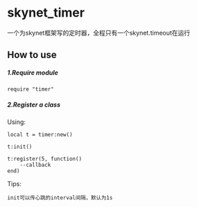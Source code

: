 # skynet_timer

一个为skynet框架写的定时器，全程只有一个skynet.timeout在运行

## How to use

##### 1.Require module

	require "timer"

##### 2.Register a class

Using:

	local t = timer:new()
	
	t:init()

	t:register(5, function()
		--callback
	end)

Tips:

	init可以传心跳的interval间隔，默认为1s
